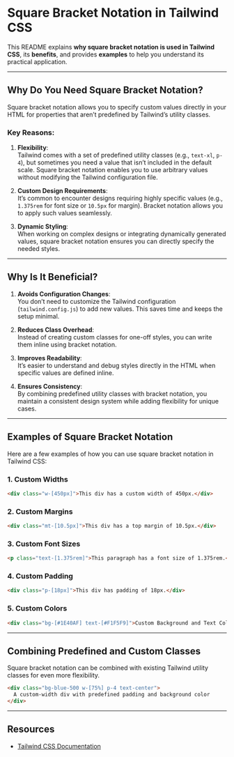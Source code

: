 # Square Bracket Notation in Tailwind CSS

This README explains **why square bracket notation is used in Tailwind CSS**, its **benefits**, and provides **examples** to help you understand its practical application.

---

## Why Do You Need Square Bracket Notation?

Square bracket notation allows you to specify custom values directly in your HTML for properties that aren’t predefined by Tailwind’s utility classes.

### Key Reasons:

1. **Flexibility**:  
   Tailwind comes with a set of predefined utility classes (e.g., `text-xl`, `p-4`), but sometimes you need a value that isn’t included in the default scale. Square bracket notation enables you to use arbitrary values without modifying the Tailwind configuration file.

2. **Custom Design Requirements**:  
   It’s common to encounter designs requiring highly specific values (e.g., `1.375rem` for font size or `10.5px` for margin). Bracket notation allows you to apply such values seamlessly.

3. **Dynamic Styling**:  
   When working on complex designs or integrating dynamically generated values, square bracket notation ensures you can directly specify the needed styles.

---

## Why Is It Beneficial?

1. **Avoids Configuration Changes**:  
   You don’t need to customize the Tailwind configuration (`tailwind.config.js`) to add new values. This saves time and keeps the setup minimal.

2. **Reduces Class Overhead**:  
   Instead of creating custom classes for one-off styles, you can write them inline using bracket notation.

3. **Improves Readability**:  
   It’s easier to understand and debug styles directly in the HTML when specific values are defined inline.

4. **Ensures Consistency**:  
   By combining predefined utility classes with bracket notation, you maintain a consistent design system while adding flexibility for unique cases.

---

## Examples of Square Bracket Notation

Here are a few examples of how you can use square bracket notation in Tailwind CSS:

### 1. Custom Widths

```html
<div class="w-[450px]">This div has a custom width of 450px.</div>
```

### 2. Custom Margins

```html
<div class="mt-[10.5px]">This div has a top margin of 10.5px.</div>
```

### 3. Custom Font Sizes

```html
<p class="text-[1.375rem]">This paragraph has a font size of 1.375rem.</p>
```

### 4. Custom Padding

```html
<div class="p-[18px]">This div has padding of 18px.</div>
```

### 5. Custom Colors

```html
<div class="bg-[#1E40AF] text-[#F1F5F9]">Custom Background and Text Colors</div>
```

---

## Combining Predefined and Custom Classes

Square bracket notation can be combined with existing Tailwind utility classes for even more flexibility.

```html
<div class="bg-blue-500 w-[75%] p-4 text-center">
  A custom-width div with predefined padding and background color
</div>
```

---

## Resources

- [Tailwind CSS Documentation](https://tailwindcss.com/docs)

```

```
